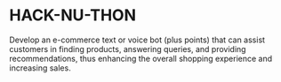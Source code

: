 # HACK-NU-THON
Develop an e-commerce text or voice bot 
(plus points) that can assist customers in 
finding products, answering queries, and 
providing recommendations, thus enhancing 
the overall shopping experience and 
increasing sales.
